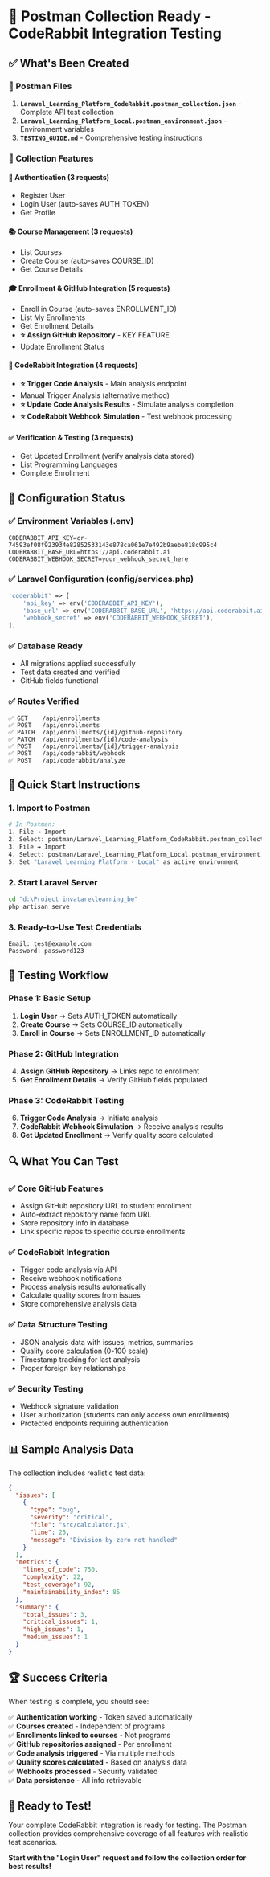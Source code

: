 # 🚀 Postman Collection Ready - CodeRabbit Integration Testing

## ✅ What's Been Created

### 📁 Postman Files
1. **`Laravel_Learning_Platform_CodeRabbit.postman_collection.json`** - Complete API test collection
2. **`Laravel_Learning_Platform_Local.postman_environment.json`** - Environment variables
3. **`TESTING_GUIDE.md`** - Comprehensive testing instructions

### 🎯 Collection Features

#### 🔐 Authentication (3 requests)
- Register User
- Login User (auto-saves AUTH_TOKEN)
- Get Profile

#### 📚 Course Management (3 requests)  
- List Courses
- Create Course (auto-saves COURSE_ID)
- Get Course Details

#### 🎓 Enrollment & GitHub Integration (5 requests)
- Enroll in Course (auto-saves ENROLLMENT_ID)
- List My Enrollments  
- Get Enrollment Details
- **⭐ Assign GitHub Repository** - KEY FEATURE
- Update Enrollment Status

#### 🤖 CodeRabbit Integration (4 requests)
- **⭐ Trigger Code Analysis** - Main analysis endpoint
- Manual Trigger Analysis (alternative method)
- **⭐ Update Code Analysis Results** - Simulate analysis completion
- **⭐ CodeRabbit Webhook Simulation** - Test webhook processing

#### ✅ Verification & Testing (3 requests)
- Get Updated Enrollment (verify analysis data stored)
- List Programming Languages
- Complete Enrollment

## 🔧 Configuration Status

### ✅ Environment Variables (.env)
```properties
CODERABBIT_API_KEY=cr-74593ef08f923934e82852533143e878ca061e7e492b9aebe818c995c4
CODERABBIT_BASE_URL=https://api.coderabbit.ai
CODERABBIT_WEBHOOK_SECRET=your_webhook_secret_here
```

### ✅ Laravel Configuration (config/services.php)
```php
'coderabbit' => [
    'api_key' => env('CODERABBIT_API_KEY'),
    'base_url' => env('CODERABBIT_BASE_URL', 'https://api.coderabbit.ai'),
    'webhook_secret' => env('CODERABBIT_WEBHOOK_SECRET'),
],
```

### ✅ Database Ready
- All migrations applied successfully
- Test data created and verified
- GitHub fields functional

### ✅ Routes Verified
```
✅ GET    /api/enrollments
✅ POST   /api/enrollments  
✅ PATCH  /api/enrollments/{id}/github-repository
✅ PATCH  /api/enrollments/{id}/code-analysis
✅ POST   /api/enrollments/{id}/trigger-analysis
✅ POST   /api/coderabbit/webhook
✅ POST   /api/coderabbit/analyze
```

## 🚀 Quick Start Instructions

### 1. Import to Postman
```bash
# In Postman:
1. File → Import
2. Select: postman/Laravel_Learning_Platform_CodeRabbit.postman_collection.json
3. File → Import  
4. Select: postman/Laravel_Learning_Platform_Local.postman_environment.json
5. Set "Laravel Learning Platform - Local" as active environment
```

### 2. Start Laravel Server
```bash
cd "d:\Proiect invatare\learning_be"
php artisan serve
```

### 3. Ready-to-Use Test Credentials
```
Email: test@example.com
Password: password123
```

## 🎯 Testing Workflow

### Phase 1: Basic Setup
1. **Login User** → Sets AUTH_TOKEN automatically
2. **Create Course** → Sets COURSE_ID automatically  
3. **Enroll in Course** → Sets ENROLLMENT_ID automatically

### Phase 2: GitHub Integration  
4. **Assign GitHub Repository** → Links repo to enrollment
5. **Get Enrollment Details** → Verify GitHub fields populated

### Phase 3: CodeRabbit Testing
6. **Trigger Code Analysis** → Initiate analysis
7. **CodeRabbit Webhook Simulation** → Receive analysis results
8. **Get Updated Enrollment** → Verify quality score calculated

## 🔍 What You Can Test

### ✅ Core GitHub Features
- Assign GitHub repository URL to student enrollment
- Auto-extract repository name from URL
- Store repository info in database
- Link specific repos to specific course enrollments

### ✅ CodeRabbit Integration  
- Trigger code analysis via API
- Receive webhook notifications
- Process analysis results automatically
- Calculate quality scores from issues
- Store comprehensive analysis data

### ✅ Data Structure Testing
- JSON analysis data with issues, metrics, summaries
- Quality score calculation (0-100 scale)  
- Timestamp tracking for last analysis
- Proper foreign key relationships

### ✅ Security Testing
- Webhook signature validation
- User authorization (students can only access own enrollments)
- Protected endpoints requiring authentication

## 📊 Sample Analysis Data

The collection includes realistic test data:

```json
{
  "issues": [
    {
      "type": "bug",
      "severity": "critical", 
      "file": "src/calculator.js",
      "line": 25,
      "message": "Division by zero not handled"
    }
  ],
  "metrics": {
    "lines_of_code": 750,
    "complexity": 22,
    "test_coverage": 92,
    "maintainability_index": 85
  },
  "summary": {
    "total_issues": 3,
    "critical_issues": 1,
    "high_issues": 1,
    "medium_issues": 1
  }
}
```

## 🏆 Success Criteria

When testing is complete, you should see:

✅ **Authentication working** - Token saved automatically  
✅ **Courses created** - Independent of programs  
✅ **Enrollments linked to courses** - Not programs  
✅ **GitHub repositories assigned** - Per enrollment  
✅ **Code analysis triggered** - Via multiple methods  
✅ **Quality scores calculated** - Based on analysis data  
✅ **Webhooks processed** - Security validated  
✅ **Data persistence** - All info retrievable  

## 🎉 Ready to Test!

Your complete CodeRabbit integration is ready for testing. The Postman collection provides comprehensive coverage of all features with realistic test scenarios.

**Start with the "Login User" request and follow the collection order for best results!**
